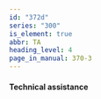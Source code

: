 ```yaml
---
id: "372d"
series: "300"
is_element: true
abbr: TA
heading_level: 4
page_in_manual: 370-3
---
```


#### Technical assistance